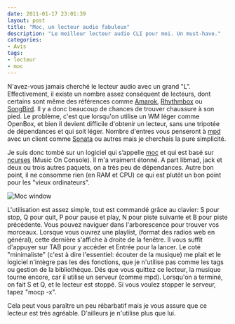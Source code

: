 ```yaml
---
date: 2011-01-17 23:01:39
layout: post
title: "Moc, un lecteur audio fabuleux"
description: "Le meilleur lecteur audio CLI pour moi. Un must-have."
categories:
- Avis
tags:
- lecteur
- moc
---
```


N'avez-vous jamais cherché le lecteur audio avec un grand "L". Effectivement, il existe un nombre assez conséquent de lecteurs, dont certains sont même des références comme [Amarok](http://amarok.kde.org/), [Rhythmbox](http://projects.gnome.org/rhythmbox/) ou [SongBird](http://www.getsongbird.com/). Il y a donc beaucoup de chances de trouver chaussure à son pied. Le problème, c'est que lorsqu'on utilise un WM léger comme OpenBox, et bien il devient difficile d'obtenir un lecteur, sans une tripotée de dépendances et qui soit léger. Nombre d'entres vous penseront à [mpd](http://fr.wikipedia.org/wiki/Music_Player_Daemon) avec un client comme [Sonata](http://sonata.berlios.de/) ou autres mais je cherchais la pure simplicité.

<!-- more -->

Je suis donc tombé sur un logiciel qui s’appelle [moc](http://moc.daper.net/) et qui est basé sur [ncurses](http://fr.wikipedia.org/wiki/Ncurses) (Music On Console). Il m'a vraiment étonné. A part libmad, jack et deux ou trois autres paquets, on a très peu de dépendances. Autre bon point, il ne consomme rien (en RAM et CPU) ce qui est plutôt un bon point pour les "vieux ordinateurs".

<img class="imgcenter" alt="Moc window" src="http://linuxien.legtux.org/uploads/images/2011/01/2011-01-17-232848_1920x1080_scrot.png">

L'utilisation est assez simple, tout est commandé grâce au clavier: S pour stop, Q pour quit, P pour pause et play, N pour piste suivante et B pour piste précédente. Vous pouvez naviguer dans l'arborescence pour trouver vos morceaux. Lorsque vous ouvrez une playlist, (format des radios web en général), cette dernière s'affiche à droite de la fenêtre. Il vous suffit d'appuyer sur TAB pour y accéder et Entrée pour la lancer. Le coté "minimaliste" (c'est à dire l'essentiel: écouter de la musique) me plait et le logiciel n'intègre pas les des fonctions, que je n'utilise pas comme les tags ou gestion de la bibliothèque. Dés que vous quittez ce lecteur, la musique tourne encore, car il utilise un serveur (comme mpd). Lorsqu'on a terminé, on fait S et Q, et le lecteur est stoppé. Si vous voulez stopper le serveur, tapez "mocp -x".

Cela peut vous paraître un peu rébarbatif mais je vous assure que ce lecteur est très agréable. D'ailleurs je n'utilise plus que lui.
